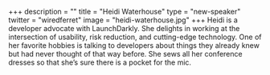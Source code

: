 +++
description = ""
title = "Heidi Waterhouse"
type = "new-speaker"
twitter = "wiredferret"
image = "heidi-waterhouse.jpg"
+++
Heidi is a developer advocate with LaunchDarkly. She delights in working at the intersection of usability, risk reduction, and cutting-edge technology. One of her favorite hobbies is talking to developers about things they already knew but had never thought of that way before. She sews all her conference dresses so that she’s sure there is a pocket for the mic.